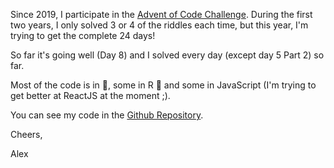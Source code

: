 Since 2019, I participate in the [Advent of Code Challenge](https://www.adventofcode.com). During the first two years, I only solved 3 or 4 of the riddles each time, but this year, I'm trying to get the complete 24 days! 

So far it's going well (Day 8) and I solved every day (except day 5 Part 2) so far.

Most of the code is in :snake:, some in R :goat: and some in JavaScript (I'm trying to get better at ReactJS at the moment ;).

You can see my code in the 
[Github Repository](https://external.ink?to=/github.com/AlexanderHeinzYagora/advent-of-code-2022).

Cheers,

Alex